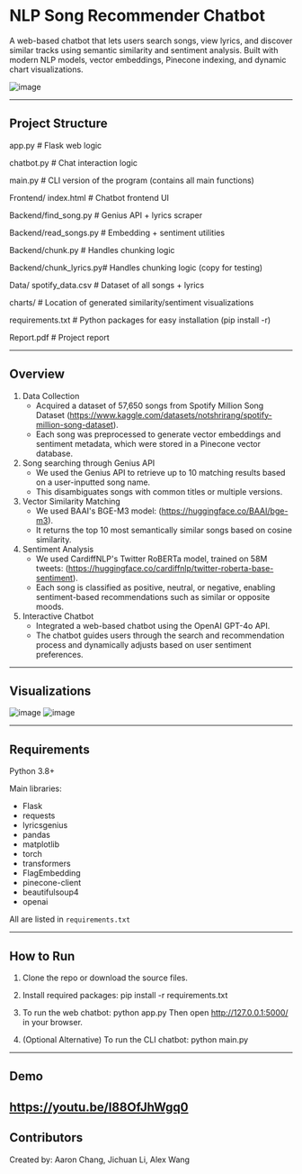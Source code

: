 NLP Song Recommender Chatbot
============================================================

A web-based chatbot that lets users search songs, view lyrics, and discover similar tracks using semantic similarity and sentiment analysis. Built with modern NLP models, vector embeddings, Pinecone indexing, and dynamic chart visualizations.

![image](https://github.com/user-attachments/assets/398492ae-b773-4864-85fa-46bffa50df11)

------------------------------------------------------------
Project Structure
------------------------------------------------------------

app.py                 # Flask web logic

chatbot.py             # Chat interaction logic

main.py                # CLI version of the program (contains all main functions)

Frontend/
index.html             # Chatbot frontend UI

Backend/find_song.py   # Genius API + lyrics scraper

Backend/read_songs.py  # Embedding + sentiment utilities

Backend/chunk.py       # Handles chunking logic

Backend/chunk_lyrics.py# Handles chunking logic (copy for testing)

Data/
spotify_data.csv       # Dataset of all songs + lyrics

charts/                # Location of generated similarity/sentiment visualizations

requirements.txt       # Python packages for easy installation (pip install -r)

Report.pdf             # Project report

------------------------------------------------------------
Overview
------------------------------------------------------------

1. Data Collection
    - Acquired a dataset of 57,650 songs from Spotify Million Song Dataset (https://www.kaggle.com/datasets/notshrirang/spotify-million-song-dataset).
    - Each song was preprocessed to generate vector embeddings and sentiment metadata, which were stored in a Pinecone vector database.
2. Song searching through Genius API
    - We used the Genius API to retrieve up to 10 matching results based on a user-inputted song name.
    - This disambiguates songs with common titles or multiple versions.
3. Vector Similarity Matching
    - We used BAAI's BGE-M3 model: (https://huggingface.co/BAAI/bge-m3).
    - It returns the top 10 most semantically similar songs based on cosine similarity.
4. Sentiment Analysis
    - We used CardiffNLP's Twitter RoBERTa model, trained on 58M tweets: (https://huggingface.co/cardiffnlp/twitter-roberta-base-sentiment).
    - Each song is classified as positive, neutral, or negative, enabling sentiment-based recommendations such as similar or opposite moods.
5. Interactive Chatbot
    - Integrated a web-based chatbot using the OpenAI GPT-4o API.
    - The chatbot guides users through the search and recommendation process and dynamically adjusts based on user sentiment preferences.

------------------------------------------------------------
Visualizations
------------------------------------------------------------
![image](https://github.com/user-attachments/assets/4d0af42f-2860-4b9d-92e7-f440cdd3f9c4)
![image](https://github.com/user-attachments/assets/29016c7a-f889-4cbd-8d7a-bd22654de16b)

------------------------------------------------------------
Requirements
------------------------------------------------------------

Python 3.8+

Main libraries:
- Flask
- requests
- lyricsgenius
- pandas
- matplotlib
- torch
- transformers
- FlagEmbedding
- pinecone-client
- beautifulsoup4
- openai

All are listed in `requirements.txt`

------------------------------------------------------------
How to Run
------------------------------------------------------------

1. Clone the repo or download the source files.

2. Install required packages:
   pip install -r requirements.txt

3. To run the web chatbot:
   python app.py
   Then open http://127.0.0.1:5000/ in your browser.

4. (Optional Alternative) 
   To run the CLI chatbot:
   python main.py
   
------------------------------------------------------------
Demo
------------------------------------------------------------
https://youtu.be/l88OfJhWgq0
------------------------------------------------------------
Contributors
------------------------------------------------------------

Created by: Aaron Chang, Jichuan Li, Alex Wang
